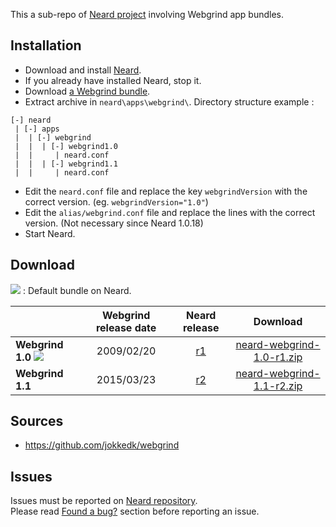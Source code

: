This a sub-repo of [Neard project](https://github.com/crazy-max/neard) involving Webgrind app bundles.

## Installation

* Download and install [Neard](https://github.com/crazy-max/neard).
* If you already have installed Neard, stop it.
* Download [a Webgrind bundle](#download).
* Extract archive in `neard\apps\webgrind\`. Directory structure example :

```
[-] neard
 | [-] apps
 |  | [-] webgrind 
 |  |  | [-] webgrind1.0
 |  |     | neard.conf
 |  |  | [-] webgrind1.1
 |  |     | neard.conf
```

* Edit the `neard.conf` file and replace the key `webgrindVersion` with the correct version. (eg. `webgrindVersion="1.0"`)
* Edit the `alias/webgrind.conf` file and replace the lines with the correct version. (Not necessary since Neard 1.0.18)
* Start Neard.

## Download

![](https://raw.github.com/crazy-max/neard-app-webgrind/master/img/star-20160403.png) : Default bundle on Neard.

|                  | Webgrind release date | Neard release | Download |
| -----------------|:---------------------:|:-------------:|:--------:|
| **Webgrind 1.0** ![](https://raw.github.com/crazy-max/neard-app-phpmyadmin/master/img/star-20160403.png) | 2009/02/20 | [r1](https://github.com/crazy-max/neard-app-webgrind/releases/tag/r1) | [neard-webgrind-1.0-r1.zip](https://github.com/crazy-max/neard-app-webgrind/releases/download/r1/neard-webgrind-1.0-r1.zip) |
| **Webgrind 1.1** | 2015/03/23 | [r2](https://github.com/crazy-max/neard-app-webgrind/releases/tag/r2) | [neard-webgrind-1.1-r2.zip](https://github.com/crazy-max/neard-app-webgrind/releases/download/r1/neard-webgrind-1.1-r2.zip) |

## Sources

* https://github.com/jokkedk/webgrind

## Issues

Issues must be reported on [Neard repository](https://github.com/crazy-max/neard/issues).<br />
Please read [Found a bug?](https://github.com/crazy-max/neard#found-a-bug) section before reporting an issue.

